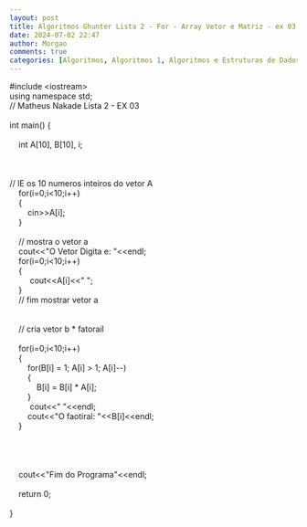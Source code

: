 ```yaml
---
layout: post
title: Algoritmos Ghunter Lista 2 - For - Array Vetor e Matriz - ex 03
date: 2024-07-02 22:47
author: Morgao
comments: true
categories: [Algoritmos, Algoritmos 1, Algoritmos e Estruturas de Dados, beecrowd, Linguagem C, Programação]
---
```

#include &lt;iostream&gt;<br />using namespace std;<br />// Matheus Nakade Lista 2 - EX 03<br /><br />int main() { <br /><br />&nbsp;&nbsp;&nbsp; int A[10], B[10], i;<br /><br />&nbsp;&nbsp; <br />&nbsp; <br />// lE os 10 numeros inteiros do vetor A<br />&nbsp;&nbsp;&nbsp; for(i=0;i&lt;10;i++)<br />&nbsp;&nbsp;&nbsp; {&nbsp;&nbsp;&nbsp;&nbsp; <br />&nbsp;&nbsp;&nbsp;&nbsp;&nbsp;&nbsp;&nbsp; cin&gt;&gt;A[i];&nbsp;&nbsp;&nbsp;&nbsp;&nbsp;&nbsp;&nbsp;&nbsp;&nbsp;&nbsp; <br />&nbsp;&nbsp; &nbsp;}<br />&nbsp;&nbsp; <br />&nbsp;&nbsp; &nbsp;// mostra o vetor a<br />&nbsp;&nbsp; &nbsp;cout&lt;&lt;"O Vetor Digita e: "&lt;&lt;endl; <br />&nbsp;&nbsp;&nbsp; for(i=0;i&lt;10;i++)<br />&nbsp;&nbsp;&nbsp; {&nbsp; <br />&nbsp;&nbsp;&nbsp;&nbsp;&nbsp;&nbsp;&nbsp;&nbsp; cout&lt;&lt;A[i]&lt;&lt;" "; <br />&nbsp;&nbsp;&nbsp; }<br />&nbsp;&nbsp; &nbsp;// fim mostrar vetor a<br />&nbsp;&nbsp; <br />&nbsp;&nbsp; <br />&nbsp;&nbsp; &nbsp;// cria vetor b * fatorail<br />&nbsp;&nbsp; <br />&nbsp;&nbsp; &nbsp;for(i=0;i&lt;10;i++)<br />&nbsp;&nbsp; &nbsp;{<br />&nbsp;&nbsp; &nbsp;&nbsp;&nbsp; &nbsp;for(B[i] = 1; A[i] &gt; 1; A[i]--)<br />&nbsp;&nbsp; &nbsp;&nbsp;&nbsp; &nbsp;{<br />&nbsp;&nbsp; &nbsp;&nbsp;&nbsp; &nbsp;&nbsp;&nbsp; &nbsp;B[i] = B[i] * A[i];<br />&nbsp;&nbsp; &nbsp;&nbsp;&nbsp; &nbsp;}<br />&nbsp;&nbsp; &nbsp; &nbsp;&nbsp; &nbsp;cout&lt;&lt;" "&lt;&lt;endl;<br />&nbsp;&nbsp; &nbsp;&nbsp;&nbsp; &nbsp;cout&lt;&lt;"O faotiral: "&lt;&lt;B[i]&lt;&lt;endl;&nbsp;&nbsp; <br />&nbsp;&nbsp; &nbsp;}&nbsp; <br /><br /><br />&nbsp; <br />&nbsp; <br />&nbsp;&nbsp; &nbsp;cout&lt;&lt;"Fim do Programa"&lt;&lt;endl;<br />&nbsp; <br />&nbsp;&nbsp;&nbsp; return 0;<br /><br />} <br /><br />
